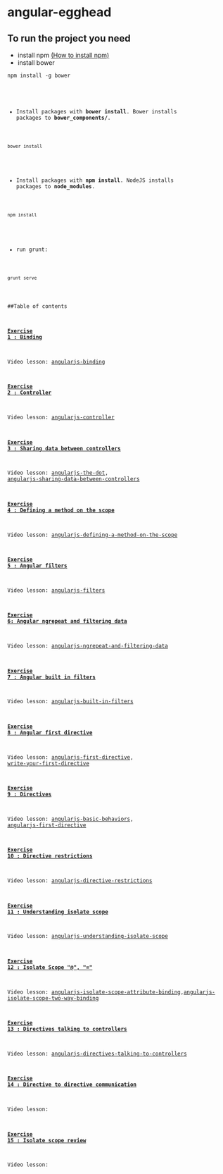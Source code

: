 # angular-egghead
## To run the project you need
* install npm [(How to install npm)](http://blog.npmjs.org/post/85484771375/how-to-install-npm) 
* install bower
<pre><code>npm install -g bower</pre><c/ode>
* Install packages with **bower install**. Bower installs packages to **bower_components/**.
<pre><code>bower install</code></pre>
* Install packages with **npm install**. NodeJS installs packages to **node_modules**.
<pre><code>npm install</code></pre>
* run grunt:
<pre><code>grunt serve</code></pre>

##Table of contents
#### [Exercise 1 : Binding](https://github.com/aniaw/angular-egghead/tree/exercise1)
Video lesson: [angularjs-binding](https://egghead.io/lessons/angularjs-binding)
#### [Exercise 2 : Controller](https://github.com/aniaw/angular-egghead/tree/exercise2)
Video lesson: [angularjs-controller](https://egghead.io/lessons/angularjs-controllers)
#### [Exercise 3 : Sharing data between controllers](https://github.com/aniaw/angular-egghead/tree/exercise3)
Video lesson: [angularjs-the-dot](https://egghead.io/lessons/angularjs-the-dot), [angularjs-sharing-data-between-controllers](https://egghead.io/lessons/angularjs-sharing-data-between-controllers)
#### [Exercise 4 : Defining a method on the scope](https://github.com/aniaw/angular-egghead/tree/exercise4)
Video lesson: [angularjs-defining-a-method-on-the-scope](https://egghead.io/lessons/angularjs-defining-a-method-on-the-scope)
#### [Exercise 5 : Angular filters](https://github.com/aniaw/angular-egghead/tree/exercise5)
Video lesson: [angularjs-filters](https://egghead.io/lessons/angularjs-filters)
#### [Exercise 6: Angular ngrepeat and filtering data](https://github.com/aniaw/angular-egghead/tree/exercise6)
Video lesson: [angularjs-ngrepeat-and-filtering-data](https://egghead.io/lessons/angularjs-ngrepeat-and-filtering-data)
#### [Exercise 7 : Angular built in filters](https://github.com/aniaw/angular-egghead/tree/exercise7)
Video lesson: [angularjs-built-in-filters](https://egghead.io/lessons/angularjs-built-in-filters)
#### [Exercise 8 : Angular first directive](https://github.com/aniaw/angular-egghead/tree/exercise8)
Video lesson: [angularjs-first-directive](https://egghead.io/lessons/angularjs-first-directive), [write-your-first-directive](https://egghead.io/lessons/write-your-first-directive)
#### [Exercise 9 : Directives](https://github.com/aniaw/angular-egghead/tree/exercise9)
Video lesson: [angularjs-basic-behaviors](https://egghead.io/lessons/angularjs-basic-behaviors), [angularjs-first-directive](https://egghead.io/lessons/angularjs-useful-behaviors)
#### [Exercise 10 : Directive restrictions](https://github.com/aniaw/angular-egghead/tree/exercise10)
Video lesson: [angularjs-directive-restrictions](https://egghead.io/lessons/angularjs-directive-restrictions)
#### [Exercise 11 : Understanding isolate scope](https://github.com/aniaw/angular-egghead/tree/exercise11)
Video lesson: [angularjs-understanding-isolate-scope](https://egghead.io/lessons/angularjs-understanding-isolate-scope)
#### [Exercise 12 : Isolate Scope "@", "="](https://github.com/aniaw/angular-egghead/tree/exercise12)
Video lesson: [angularjs-isolate-scope-attribute-binding](https://egghead.io/lessons/angularjs-isolate-scope-attribute-binding),[angularjs-isolate-scope-two-way-binding](https://egghead.io/lessons/angularjs-isolate-scope-two-way-binding)
#### [Exercise 13 : Directives talking to controllers](https://github.com/aniaw/angular-egghead/tree/exercise13)
Video lesson:  [angularjs-directives-talking-to-controllers](https://egghead.io/lessons/angularjs-directives-talking-to-controllers)
#### [Exercise 14 : Directive to directive communication](https://github.com/aniaw/angular-egghead/tree/exercise14)
Video lesson: 
#### [Exercise 15 : Isolate scope review](https://github.com/aniaw/angular-egghead/tree/exercise15)
Video lesson: 



